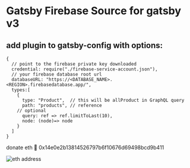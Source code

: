 # Gatsby Firebase Source for gatsby v3


## add plugin to gatsby-config with options:
```
{
  // point to the firebase private key downloaded
  credential: require("./firebase-service-account.json"),
  // your firebase database root url
  databaseURL: "https://<DATABASE_NAME>.<REGION>.firebasedatabase.app/",
  types:[
    {
      type: "Product",  // this will be allProduct in GraphQL query
      path: "products", // reference
    // optional
      query: ref => ref.limitToLast(10), 
      node: (node)=> node
    }
  ]
}
```

donate eth 💸 0x14e0e2b13814526797b6f10676d69498bcd9b411

![eth address](https://github.com/apotox/gatsby-source-firebase-v3/blob/master//asserts/eth_wallet.png?raw=true)
